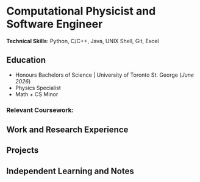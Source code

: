 # Computational Physicist and Software Engineer

**Technical Skills**: Python, C/C++, Java, UNIX Shell, Git, Excel

## Education
- Honours Bachelors of Science | University of Toronto St. George (_June 2026_)
-   Physics Specialist
-   Math + CS Minor

### Relevant Coursework:

## Work and Research Experience

## Projects

## Independent Learning and Notes
